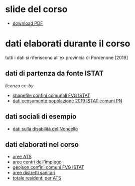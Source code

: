 # slide del corso
- [download PDF](https://github.com/napo/compafvg_datacourse/raw/main/compafvg%20-%20corso%20avanzato%20[2].pdf)

# dati elaborati durante il corso
tutti i dati si riferiscono all'ex provincia di Pordenone [2019]

## dati di partenza da fonte ISTAT
*licenza cc-by*
- [shapefile confini comunali FVG ISTAT](https://github.com/napo/compafvg_datacourse/raw/main/data/comuni_fvg_istat_2021.zip)
- [dati censumento popolazione 2019 ISTAT comuni PN](https://github.com/napo/compafvg_datacourse/raw/main/data/pn_census_2019.csv)

## dati sociali di esempio 
- [dati sulla disabilità del Noncello](https://github.com/napo/compafvg_datacourse/raw/main/data/dati_sulla_disabilita_noncello.xlsx)

## dati elaborati nel corso
- [aree ATS](https://github.com/napo/compafvg_datacourse/raw/main/data/ats_pordenone.geojson)
- [aree centri dell'impiego](https://github.com/napo/compafvg_datacourse/raw/main/data/centri_impiego_pn.geojson)
- [geojson confini comuni FVG ISTAT](https://github.com/napo/compafvg_datacourse/raw/main/data/comuni_pn.geojson)
- [aree distretti sanitari](https://github.com/napo/compafvg_datacourse/raw/main/data/distretti_sanitari_pn.geojson)
- [totale residenti per ATS](https://github.com/napo/compafvg_datacourse/raw/main/data/ats_pn_popolazione_2019.csv)
